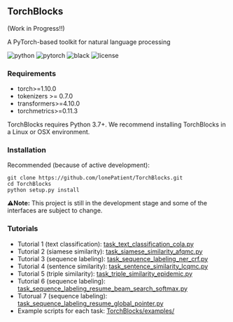 ## TorchBlocks

(Work in Progress!!)

A PyTorch-based toolkit for natural language processing

![python](https://img.shields.io/badge/-Python_3.7_%7C_3.8_%7C_3.9_%7C_3.10-blue?logo=python&logoColor=white)
![pytorch](https://img.shields.io/badge/PyTorch_1.10+-ee4c2c?logo=pytorch&logoColor=white)
![black](https://img.shields.io/badge/Code%20Style-Black-black.svg?labelColor=gray)
![license](https://img.shields.io/badge/License-MIT-green.svg?labelColor=gray)

### Requirements

- torch>=1.10.0
- tokenizers >= 0.7.0
- transformers>=4.10.0
- torchmetrics>=0.11.3


TorchBlocks requires Python 3.7+. We recommend installing TorchBlocks in a Linux or OSX environment.

### Installation

Recommended (because of active development):

```shell
git clone https://github.com/lonePatient/TorchBlocks.git
cd TorchBlocks
python setup.py install
```
⚠️**Note:** This project is still in the development stage and some of the interfaces are subject to change.

### Tutorials

* Tutorial 1 (text classification): [task_text_classification_cola.py](https://github.com/lonePatient/TorchBlocks/blob/master/examples/task_text_classification_cola.py)
* Tutorial 2 (siamese similarity): [task_siamese_similarity_afqmc.py](https://github.com/lonePatient/TorchBlocks/blob/master/examples/task_siamese_similarity_afqmc.py)
* Tutorial 3 (sequence labeling): [task_sequence_labeling_ner_crf.py](https://github.com/lonePatient/TorchBlocks/blob/master/examples/task_sequence_labeling_ner_crf.py)
* Tutorial 4 (sentence similarity): [task_sentence_similarity_lcqmc.py](https://github.com/lonePatient/TorchBlocks/blob/master/examples/task_sentence_similarity_lcqmc.py)
* Tutorial 5 (triple similarity): [task_triple_similarity_epidemic.py](https://github.com/lonePatient/TorchBlocks/blob/master/examples/task_triple_similarity_epidemic.py)
* Tutorial 6 (sequence labeling): [task_sequence_labeling_resume_beam_search_softmax.py](https://github.com/lonePatient/TorchBlocks/blob/master/examples/task_sequence_labeling_resume_beam_search_softmax.py)
* Tutorual 7 (sequence labeling): [task_sequence_labeling_resume_global_pointer.py](https://github.com/lonePatient/TorchBlocks/blob/master/examples/task_sequence_labeling_resume_global_pointer.py)
* Example scripts for each task: [TorchBlocks/examples/](https://github.com/lonePatient/TorchBlocks/tree/master/examples)


